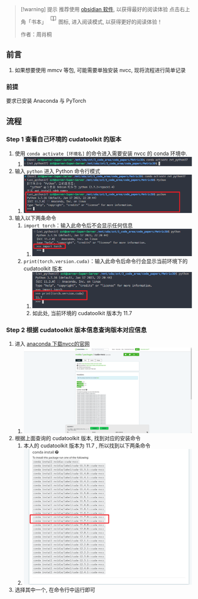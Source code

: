 
>[!warning] 提示
>推荐使用 [obsidian 软件](https://obsidian.md/), 以获得最好的阅读体验
>点击右上角「书本」![](https://raw.githubusercontent.com/Nekasu/Blog_pics/main/20240910163022.png)图标, 进入阅读模式, 以获得更好的阅读体验！
>
>作者：周肖桐


## 前言

1. 如果想要使用 mmcv 等包, 可能需要单独安装 nvcc, 现将流程进行简单记录

### 前提

要求已安装 Anaconda 与 PyTorch 

## 流程

### Step 1 查看自己环境的 cudatoolkit 的版本

1. 使用 `conda activate [环境名]` 的命令进入需要安装 nvcc 的 conda 环境中.
	1. ![](https://raw.githubusercontent.com/Nekasu/Blog_pics/main/20240512150325.png)
2. 输入 `python` 进入 Python 命令行模式
	1. ![](https://raw.githubusercontent.com/Nekasu/Blog_pics/main/20240512150409.png)
3. 输入以下两条命令
	1. `import torch`：输入此命令后不会显示任何信息
		1. ![](https://raw.githubusercontent.com/Nekasu/Blog_pics/main/20240512150716.png)
	2. `print(torch.version.cuda)`：输入此命令后命令行会显示当前环境下的 cudatoolkit 版本
		1. ![](https://raw.githubusercontent.com/Nekasu/Blog_pics/main/20240512150650.png)
		2. 如此处, 当前环境的 cudatoolkit 版本为 11.7

### Step 2 根据 cudatoolkit 版本信息查询版本对应信息

1. 进入 [anaconda 下载nvcc的官网](https://anaconda.org/nvidia/cuda-nvcc)
	1. ![](https://raw.githubusercontent.com/Nekasu/Blog_pics/main/20240512151009.png)
2. 根据上面查询的 cudatoolkit 版本, 找到对应的安装命令
	1. 本人的 cudatoolkit 版本为 11.7 , 所以找到以下两条命令
	2. ![](https://raw.githubusercontent.com/Nekasu/Blog_pics/main/20240512151143.png)
3. 选择其中一个, 在命令行中运行即可
